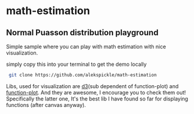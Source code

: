 # math-estimation
## Normal Puasson distribution playground 

Simple sample where you can play with math estimation with nice visualization.

simply copy this into your terminal to get the demo locally
```bash
 git clone https://github.com/alekspickle/math-estimation
```

Libs, used for visualization are [d3](https://github.com/d3/d3)(sub dependent of function-plot) and [function-plot](https://github.com/mauriciopoppe/function-plot). And they are awesome, I encourage you to check them out! Specifically the latter one, It's the best lib I have found so far for displaying functions (after canvas anyway).
